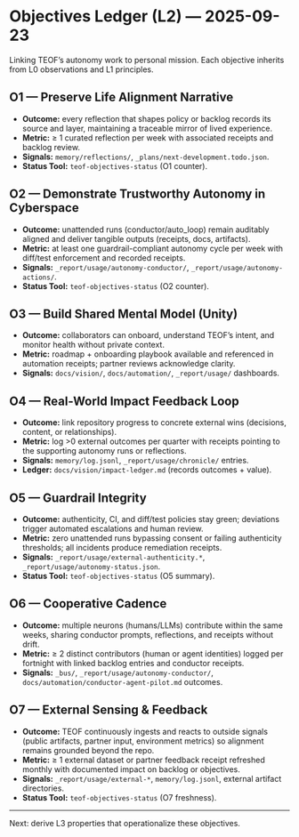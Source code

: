 # Objectives Ledger (L2) — 2025-09-23

Linking TEOF’s autonomy work to personal mission. Each objective inherits from
L0 observations and L1 principles.

## O1 — Preserve Life Alignment Narrative
- **Outcome:** every reflection that shapes policy or backlog records its source
  and layer, maintaining a traceable mirror of lived experience.
- **Metric:** ≥ 1 curated reflection per week with associated receipts and
  backlog review.
- **Signals:** `memory/reflections/`, `_plans/next-development.todo.json`.
 - **Status Tool:** `teof-objectives-status` (O1 counter).

## O2 — Demonstrate Trustworthy Autonomy in Cyberspace
- **Outcome:** unattended runs (conductor/auto_loop) remain auditably aligned
  and deliver tangible outputs (receipts, docs, artifacts).
- **Metric:** at least one guardrail-compliant autonomy cycle per week with
  diff/test enforcement and recorded receipts.
- **Signals:** `_report/usage/autonomy-conductor/`, `_report/usage/autonomy-actions/`.
 - **Status Tool:** `teof-objectives-status` (O2 counter).

## O3 — Build Shared Mental Model (Unity)
- **Outcome:** collaborators can onboard, understand TEOF’s intent, and monitor
  health without private context.
- **Metric:** roadmap + onboarding playbook available and referenced in
  automation receipts; partner reviews acknowledge clarity.
- **Signals:** `docs/vision/`, `docs/automation/`, `_report/usage/` dashboards.

## O4 — Real-World Impact Feedback Loop
- **Outcome:** link repository progress to concrete external wins (decisions,
  content, or relationships).
- **Metric:** log >0 external outcomes per quarter with receipts pointing to the
  supporting autonomy runs or reflections.
- **Signals:** `memory/log.jsonl`, `_report/usage/chronicle/` entries.
 - **Ledger:** `docs/vision/impact-ledger.md` (records outcomes + value).

## O5 — Guardrail Integrity
- **Outcome:** authenticity, CI, and diff/test policies stay green; deviations
  trigger automated escalations and human review.
- **Metric:** zero unattended runs bypassing consent or failing authenticity
  thresholds; all incidents produce remediation receipts.
- **Signals:** `_report/usage/external-authenticity.*`, `_report/usage/autonomy-status.json`.
 - **Status Tool:** `teof-objectives-status` (O5 summary).

## O6 — Cooperative Cadence
- **Outcome:** multiple neurons (humans/LLMs) contribute within the same weeks,
  sharing conductor prompts, reflections, and receipts without drift.
- **Metric:** ≥ 2 distinct contributors (human or agent identities) logged per
  fortnight with linked backlog entries and conductor receipts.
- **Signals:** `_bus/`, `_report/usage/autonomy-conductor/`,
  `docs/automation/conductor-agent-pilot.md` outcomes.

## O7 — External Sensing & Feedback
- **Outcome:** TEOF continuously ingests and reacts to outside signals (public
  artifacts, partner input, environment metrics) so alignment remains grounded
  beyond the repo.
- **Metric:** ≥ 1 external dataset or partner feedback receipt refreshed monthly
  with documented impact on backlog or objectives.
- **Signals:** `_report/usage/external-*`, `memory/log.jsonl`, external artifact
  directories.
 - **Status Tool:** `teof-objectives-status` (O7 freshness).

---

Next: derive L3 properties that operationalize these objectives.
